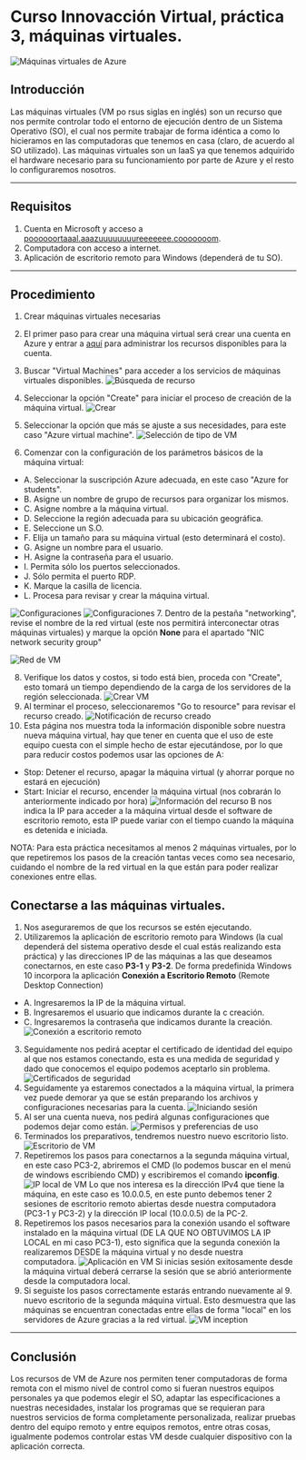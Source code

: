 # Curso Innovacción Virtual, práctica 3, máquinas virtuales.
![Máquinas virtuales de Azure](imgs/avm.png)

## Introducción
Las máquinas virtuales (VM po rsus siglas en inglés) son un recurso que nos permite controlar todo el entorno de ejecución dentro de un Sistema Operativo (SO), el cual nos permite trabajar de forma idéntica a como lo hicieramos en las computadoras que tenemos en casa (claro, de acuerdo al SO utilizado). Las máquinas virtuales son un IaaS ya que tenemos adquirido el hardware necesario para su funcionamiento por parte de Azure y el resto lo configuraremos nosotros.

-------------
## Requisitos
1. Cuenta en Microsoft y acceso a [poooooortaaal.aaazuuuuuuuureeeeeee.cooooooom](portal.azure.com).
2. Computadora con acceso a internet.
3. Aplicación de escritorio remoto para Windows (dependerá de tu SO).

-------------
## Procedimiento
1. Crear máquinas virtuales necesarias

2. El primer paso para crear una máquina virtual será crear una cuenta en Azure y entrar a [aquí](portal.azure.com) para administrar los recursos disponibles para la cuenta.
3. Buscar "Virtual Machines" para acceder a los servicios de máquinas virtuales disponibles.
![Búsqueda de recurso](imgs/busqvm.PNG)
4. Seleccionar la opción "Create" para iniciar el proceso de creación de la máquina virtual.
![Crear](imgs/mv02.PNG)
5. Seleccionar la opción que más se ajuste a sus necesidades, para este caso "Azure virtual machine".
![Selección de tipo de VM](imgs/mv03.PNG)
6. Comenzar con la configuración de los parámetros básicos de la máquina virtual:

- A. Seleccionar la suscripción Azure adecuada, en este caso "Azure for students".
- B. Asigne un nombre de grupo de recursos para organizar los mismos.
- C. Asigne nombre a la máquina virtual.
- D. Seleccione la región adecuada para su ubicación geográfica.
- E. Seleccione un S.O.
- F. Elija un tamaño para su máquina virtual (esto determinará el costo).
- G. Asigne un nombre para el usuario.
- H. Asigne la contraseña para el usuario.
- I. Permita sólo los puertos seleccionados.
- J. Sólo permita el puerto RDP.
- K. Marque la casilla de licencia.
- L. Procesa para revisar y crear la máquina virtual.

![Configuraciones](imgs/mv04.PNG)
![Configuraciones](imgs/mv05.PNG)
7. Dentro de la pestaña "networking", revise el nombre de la red virtual (este nos permitirá interconectar otras máquinas virtuales) y marque la opción **None** para el apartado "NIC network security group"

![Red de VM](imgs/mv09.PNG)

8. Verifique los datos y costos, si todo está bien, proceda con "Create", esto tomará un tiempo dependiendo de la carga de los servidores de la región seleccionada.
![Crear VM](imgs/mv06.PNG)
9. Al terminar el proceso, seleccionaremos "Go to resource" para revisar el recurso creado.
![Notificación de recurso creado](imgs/mv07.PNG)
10. Esta página nos muestra toda la información disponible sobre nuestra nueva máquina virtual, hay que tener en cuenta que el uso de este equipo cuesta con el simple hecho de estar ejecutándose, por lo que para reducir costos podemos usar las opciones de A:
- Stop: Detener el recurso, apagar la máquina virtual (y ahorrar porque no estará en ejecución)
- Start: Iniciar el recurso, encender la máquina virtual (nos cobrarán lo anteriormente indicado por hora)
![Información del recurso](imgs/mv08.PNG)
B nos indica la IP para acceder a la máquina virtual desde el software de escritorio remoto, esta IP puede variar con el tiempo cuando la máquina es detenida e iniciada.

NOTA: Para esta práctica necesitamos al menos 2 máquinas virtuales, por lo que repetiremos los pasos de la creación tantas veces como sea necesario, cuidando el nombre de la red virtual en la que están para poder realizar conexiones entre ellas.

## Conectarse a las máquinas virtuales.
1. Nos aseguraremos de que los recursos se estén ejecutando.
2. Utilizaremos la aplicación de escritorio remoto para Windows (la cual dependerá del sistema operativo desde el cual estás realizando esta práctica) y las direcciones IP de las máquinas a las que deseamos conectarnos, en este caso **P3-1** y **P3-2**. De forma predefinida Windows 10 incorpora la aplicación **Conexión a Escritorio Remoto** (Remote Desktop Connection)
- A. Ingresaremos la IP de la máquina virtual.
- B. Ingresaremos el usuario que indicamos durante la c creación.
- C. Ingresaremos la contraseña que indicamos durante la creación.
![Conexión a escritorio remoto](imgs/conn01.PNG)
3. Seguidamente nos pedirá aceptar el certificado de identidad del equipo al que nos estamos conectando, esta es una medida de seguridad y dado que conocemos el equipo podemos aceptarlo sin problema.
![Certificados de seguridad](imgs/conn02.PNG)
4. Seguidamente ya estaremos conectados a la máquina virtual, la primera vez puede demorar ya que se están preparando los archivos y configuraciones necesarias para la cuenta.
![Iniciando sesión](imgs/conn03.PNG)
5. Al ser una cuenta nueva, nos pedirá algunas configuraciones que podemos dejar como están.
![Permisos y preferencias de uso](imgs/conn04.PNG)
6. Terminados los preparativos, tendremos nuestro nuevo escritorio listo.
![Escritorio de VM](imgs/conn05.PNG)
7. Repetiremos los pasos para conectarnos a la segunda máquina virtual, en este caso PC3-2, abriremos el CMD (lo podemos buscar en el menú de windows escribiendo CMD) y escribiremos el comando **ipconfig**.
![IP local de VM](imgs/conn10.PNG)
Lo que nos interesa es la dirección IPv4 que tiene la máquina, en este caso es 10.0.0.5, en este punto debemos tener 2 sesiones de escritorio remoto abiertas desde nuestra computadora (PC3-1 y PC3-2) y la dirección IP local (10.0.0.5) de la PC-2.
8. Repetiremos los pasos necesarios para la conexión usando el software instalado en la máquina virtual (DE LA QUE NO OBTUVIMOS LA IP LOCAL en mi caso PC3-1), esto significa que la segunda conexión la realizaremos DESDE la máquina virtual y no desde nuestra computadora.
![Aplicación en VM](imgs/conn06.PNG)
Si inicias sesión exitosamente desde la máquina virtual deberá cerrarse la sesión que se abrió anteriormente desde la computadora local.
9. Si seguiste los pasos correctamente estarás entrando nuevamente al 9. nuevo escritorio de la segunda máquina virtual. Esto desmuestra que las máquinas se encuentran conectadas entre ellas de forma "local" en los servidores de Azure gracias a la red virtual.
![VM inception](imgs/conn11.PNG)

----------
## Conclusión
Los recursos de VM de Azure nos permiten tener computadoras de forma remota con el mismo nivel de control como si fueran nuestros equipos personales ya que podemos elegir el SO, adaptar las especificaciones a nuestras necesidades, instalar los programas que se requieran para nuestros servicios de forma completamente personalizada, realizar pruebas dentro del equipo remoto y entre equipos remotos, entre otras cosas, igualmente podemos controlar estas VM desde cualquier dispositivo con la aplicación correcta.